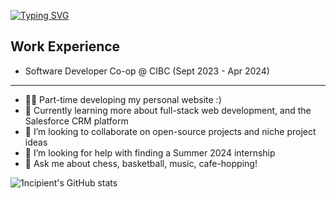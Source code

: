 [![Typing SVG](https://readme-typing-svg.demolab.com?font=Fira+Code&pause=1000&width=435&lines=%F0%9F%91%8B+Hi%2C+I'm+Henry!;%F0%9F%91%A8%E2%80%8D%F0%9F%92%BB+I'm+an+aspiring+software+engineer+%F0%9F%99%82)](https://git.io/typing-svg)

<!--
**1ncipient/1ncipient** is a ✨ _special_ ✨ repository because its `README.md` (this file) appears on your GitHub profile.

Here are some ideas to get you started:

- 🔭 I’m currently working on ...
- 🌱 I’m currently learning ...
- 👯 I’m looking to collaborate on ...
- 🤔 I’m looking for help with ...
- 💬 Ask me about ...
- 📫 How to reach me: ...
- 😄 Pronouns: ...
- ⚡ Fun fact: ...
-->

## Work Experience
- Software Developer Co-op @ CIBC (Sept 2023 - Apr 2024)
<hr/>

- 👨‍💻 Part-time developing my personal website :)
- 🌱 Currently learning more about full-stack web development, and the Salesforce CRM platform
- 👯 I’m looking to collaborate on open-source projects and niche project ideas
- 🤔 I’m looking for help with finding a Summer 2024 internship
- 💬 Ask me about chess, basketball, music, cafe-hopping!

![1ncipient's GitHub stats](https://github-readme-stats.zohan.tech/api?username=1ncipient&show_icons=true&theme=transparent)

